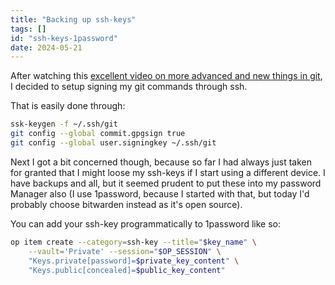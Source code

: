 ```yaml
---
title: "Backing up ssh-keys"
tags: []
id: "ssh-keys-1password"
date: 2024-05-21
---
```





After watching this [excellent video on more advanced and new things in
git](https://www.youtube.com/watch?v=aolI_Rz0ZqY), I decided to setup
signing my git commands through ssh.

That is easily done through:

``` {.bash org-language="sh"}
ssk-keygen -f ~/.ssh/git
git config --global commit.gpgsign true
git config --global user.signingkey ~/.ssh/git
```

Next I got a bit concerned though, because so far I had always just
taken for granted that I might loose my ssh-keys if I start using a
different device. I have backups and all, but it seemed prudent to put
these into my password Manager also (I use 1password, because I started
with that, but today I'd probably choose bitwarden instead as it's
open source).

You can add your ssh-key programmatically to 1password like so:

``` {.bash org-language="sh"}
op item create --category=ssh-key --title="$key_name" \
    --vault='Private' --session="$OP_SESSION" \
    "Keys.private[password]=$private_key_content" \
    "Keys.public[concealed]=$public_key_content"
```
